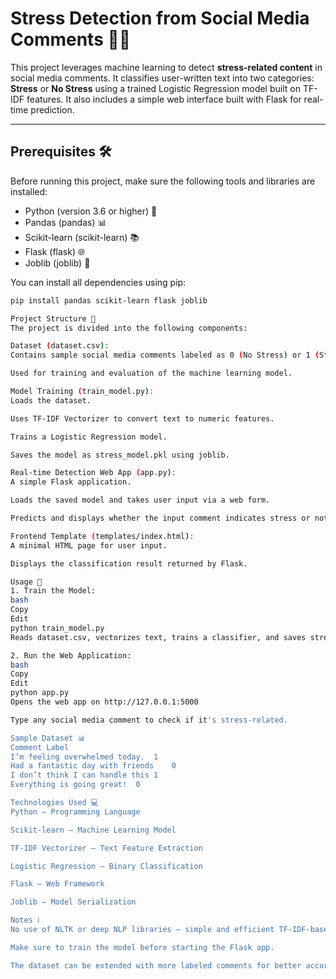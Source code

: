 # Stress Detection from Social Media Comments 💬🧠  
This project leverages machine learning to detect **stress-related content** in social media comments. It classifies user-written text into two categories: **Stress** or **No Stress** using a trained Logistic Regression model built on TF-IDF features. It also includes a simple web interface built with Flask for real-time prediction.

---

## Prerequisites 🛠️  
Before running this project, make sure the following tools and libraries are installed:

- Python (version 3.6 or higher) 🐍  
- Pandas (pandas) 📊  
- Scikit-learn (scikit-learn) 📚  
- Flask (flask) 🌐  
- Joblib (joblib) 💾  

You can install all dependencies using pip:

```bash
pip install pandas scikit-learn flask joblib

Project Structure 📂
The project is divided into the following components:

Dataset (dataset.csv):
Contains sample social media comments labeled as 0 (No Stress) or 1 (Stress).

Used for training and evaluation of the machine learning model.

Model Training (train_model.py):
Loads the dataset.

Uses TF-IDF Vectorizer to convert text to numeric features.

Trains a Logistic Regression model.

Saves the model as stress_model.pkl using joblib.

Real-time Detection Web App (app.py):
A simple Flask application.

Loads the saved model and takes user input via a web form.

Predicts and displays whether the input comment indicates stress or not.

Frontend Template (templates/index.html):
A minimal HTML page for user input.

Displays the classification result returned by Flask.

Usage 🚀
1. Train the Model:
bash
Copy
Edit
python train_model.py
Reads dataset.csv, vectorizes text, trains a classifier, and saves stress_model.pkl.

2. Run the Web Application:
bash
Copy
Edit
python app.py
Opens the web app on http://127.0.0.1:5000

Type any social media comment to check if it's stress-related.

Sample Dataset 📊
Comment	Label
I’m feeling overwhelmed today.	1
Had a fantastic day with friends	0
I don’t think I can handle this	1
Everything is going great!	0

Technologies Used 💻
Python – Programming Language

Scikit-learn – Machine Learning Model

TF-IDF Vectorizer – Text Feature Extraction

Logistic Regression – Binary Classification

Flask – Web Framework

Joblib – Model Serialization

Notes ℹ️
No use of NLTK or deep NLP libraries — simple and efficient TF-IDF-based approach.

Make sure to train the model before starting the Flask app.

The dataset can be extended with more labeled comments for better accuracy.
